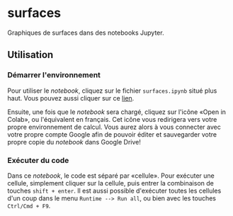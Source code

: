 # surfaces
Graphiques de surfaces dans des notebooks Jupyter.

## Utilisation

### Démarrer l'environnement

Pour utiliser le *notebook*, cliquez sur le fichier `surfaces.ipynb` situé plus haut. Vous
pouvez aussi cliquer sur ce [lien](https://github.com/TrickyTroll/surfaces/blob/main/surfaces.ipynb).

Ensuite, une fois que le *notebook* sera chargé, cliquez sur l'icône «Open in Colab», ou l'équivalent en français.
Cet icône vous redirigera vers votre propre environnement de calcul. Vous aurez alors à vous connecter avec votre
propre compte Google afin de pouvoir éditer et sauvegarder votre propre copie du *notebook* dans Google Drive!

### Exécuter du code

Dans ce *notebook*, le code est séparé par «cellule». Pour exécuter une cellule, simplement cliquer sur la cellule, 
puis entrer la combinaison de touches `shift + enter`. Il est aussi possible d'exécuter toutes les cellules d'un
coup dans le menu `Runtime --> Run all`, ou bien avec les touches `Ctrl/Cmd + F9`.
